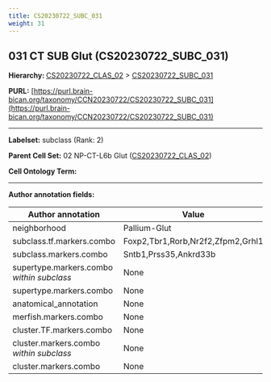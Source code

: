 ```yaml
---
title: CS20230722_SUBC_031
weight: 31
---
```

## 031 CT SUB Glut (CS20230722_SUBC_031)
<b>Hierarchy: </b>
[CS20230722_CLAS_02](../CS20230722_CLAS_02) >
[CS20230722_SUBC_031](../CS20230722_SUBC_031)

**PURL:** [https://purl.brain-bican.org/taxonomy/CCN20230722/CS20230722_SUBC_031](https://purl.brain-bican.org/taxonomy/CCN20230722/CS20230722_SUBC_031)

---


**Labelset:** subclass (Rank: 2)

**Parent Cell Set:** 02 NP-CT-L6b Glut ([CS20230722_CLAS_02](../CS20230722_CLAS_02))



**Cell Ontology Term:** 

[MARKER GENES.]: #


---

[TRANSFERRED ANNOTATIONS.]: #


[AUTHOR ANNOTATION FIELDS.]: #


**Author annotation fields:**

| Author annotation | Value |
|-------------------|-------|
|neighborhood|Pallium-Glut|
|subclass.tf.markers.combo|Foxp2,Tbr1,Rorb,Nr2f2,Zfpm2,Grhl1|
|subclass.markers.combo|Sntb1,Prss35,Ankrd33b|
|supertype.markers.combo _within subclass_|None|
|supertype.markers.combo|None|
|anatomical_annotation|None|
|merfish.markers.combo|None|
|cluster.TF.markers.combo|None|
|cluster.markers.combo _within subclass_|None|
|cluster.markers.combo|None|

